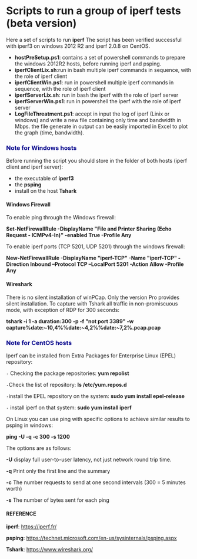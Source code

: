 #  Scripts to run a group of iperf tests (beta version)

Here a set of scripts to run **iperf** 
The script has been verified successful with iperf3 on windows 2012 R2 and iperf 2.0.8 on CentOS.

- **hostPreSetup.ps1**: contains a set of powershell commands  to prepare the windows 2012R2 hosts, before running iperf and psping.
- **iperfClientLix.sh**:run in bash multiple iperf commands in sequence, with the role of iperf client
- **iperfClientWin.ps1**: run in powershell multiple iperf commands in sequence, with the role of iperf client
- **iperfServerLix.sh**: run in bash the iperf with the role of iperf server
- **iperfServerWin.ps1**: run in powershell the iperf with the role of iperf server
- **LogFileThreatment.ps1**: accept in input the log of iperf (Linix or windows) and write a new file containing only time and bandwidth in Mbps. the file generate in output can be easily imported in Excel to plot the graph (time, bandwidth). 


###  <span style="color:darkblue"> Note for Windows hosts</span> ###

Before running the script you should store in the folder of both hosts (iperf client and iperf server):

- the executable of **iperf3**
- the **psping**
- install on the host **Tshark**


#### Windows Firewall  ####
To enable ping through the Windows firewall:

**Set-NetFirewallRule -DisplayName "File and Printer Sharing (Echo Request - ICMPv4-In)" -enabled True -Profile Any**

To enable iperf ports (TCP 5201, UDP 5201) through the windows firewall:

**New-NetFirewallRule -DisplayName "iperf-TCP" -Name "iperf-TCP" -Direction Inbound –Protocol TCP –LocalPort 5201 -Action Allow -Profile Any**

#### Wireshark ####
There is no silent installation of winPCap. Only the version Pro provides silent installation.
To capture with Tshark all traffic in non-promiscuous mode,  with exception of RDP for 300 seconds:

**tshark -i 1 -a duration:300 -p -f "not port 3389" -w capture%date:~10,4%%date:~4,2%%date:~7,2%.pcap.pcap**





###  <span style="color:darkblue">Note for CentOS hosts</span> ###

Iperf can be installed from Extra Packages for Enterprise Linux (EPEL) repository:

``-`` Checking the package repositories:
**yum repolist**

``-``Check the list of repository:
**ls /etc/yum.repos.d**

``-``install the EPEL repository on the system: **sudo yum install epel-release**

``-`` install iperf on that system:
**sudo yum install iperf**



On Linux you can use ping with specific options to achieve similar results to psping in windows:

**ping -U -q -c 300 -s 1200 <IP>**

The options are as follows:


**-U** display full user-to-user latency, not just network round trip time.

**-q** Print only the first line and the summary

**-c** The number requests to send at one second intervals (300 = 5 minutes worth)

**-s** The number of bytes sent for each ping



####  REFERENCE

**iperf**: https://iperf.fr/

**psping**: https://technet.microsoft.com/en-us/sysinternals/psping.aspx

**Tshark**: https://www.wireshark.org/



